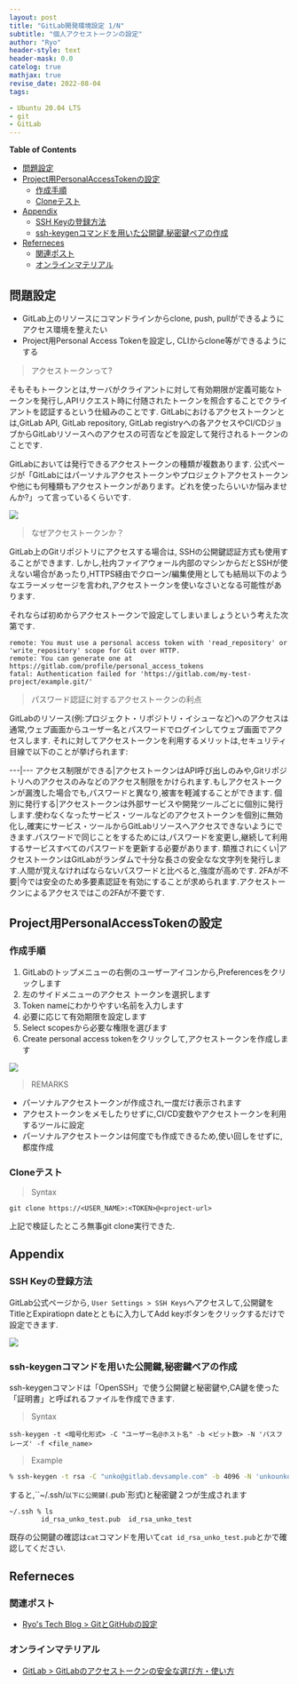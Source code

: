 ```yaml
---
layout: post
title: "GitLab開発環境設定 1/N"
subtitle: "個人アクセストークンの設定"
author: "Ryo"
header-style: text
header-mask: 0.0
catelog: true
mathjax: true
revise_date: 2022-08-04
tags:

- Ubuntu 20.04 LTS
- git
- GitLab
---
```




**Table of Contents**
<!-- START doctoc generated TOC please keep comment here to allow auto update -->
<!-- DON'T EDIT THIS SECTION, INSTEAD RE-RUN doctoc TO UPDATE -->

- [問題設定](#%E5%95%8F%E9%A1%8C%E8%A8%AD%E5%AE%9A)
- [Project用PersonalAccessTokenの設定](#project%E7%94%A8personalaccesstoken%E3%81%AE%E8%A8%AD%E5%AE%9A)
  - [作成手順](#%E4%BD%9C%E6%88%90%E6%89%8B%E9%A0%86)
  - [Cloneテスト](#clone%E3%83%86%E3%82%B9%E3%83%88)
- [Appendix](#appendix)
  - [SSH Keyの登録方法](#ssh-key%E3%81%AE%E7%99%BB%E9%8C%B2%E6%96%B9%E6%B3%95)
  - [ssh-keygenコマンドを用いた公開鍵,秘密鍵ペアの作成](#ssh-keygen%E3%82%B3%E3%83%9E%E3%83%B3%E3%83%89%E3%82%92%E7%94%A8%E3%81%84%E3%81%9F%E5%85%AC%E9%96%8B%E9%8D%B5%E7%A7%98%E5%AF%86%E9%8D%B5%E3%83%9A%E3%82%A2%E3%81%AE%E4%BD%9C%E6%88%90)
- [Referneces](#referneces)
  - [関連ポスト](#%E9%96%A2%E9%80%A3%E3%83%9D%E3%82%B9%E3%83%88)
  - [オンラインマテリアル](#%E3%82%AA%E3%83%B3%E3%83%A9%E3%82%A4%E3%83%B3%E3%83%9E%E3%83%86%E3%83%AA%E3%82%A2%E3%83%AB)

<!-- END doctoc generated TOC please keep comment here to allow auto update -->

## 問題設定

- GitLab上のリソースにコマンドラインからclone, push, pullができるようにアクセス環境を整えたい
- Project用Personal Access Tokenを設定し, CLIからclone等ができるようにする


> アクセストークンって?

そもそもトークンとは,サーバがクライアントに対して有効期限が定義可能なトークンを発行し,APIリクエスト時に付随されたトークンを照合することでクライアントを認証するという仕組みのことです. GitLabにおけるアクセストークンとは,GitLab API, GitLab repository, GitLab registryへの各アクセスやCI/CDジョブからGitLabリソースへのアクセスの可否などを設定して発行されるトークンのことです.

GitLabにおいては発行できるアクセストークンの種類が複数あります. 公式ページが「GitLabにはパーソナルアクセストークンやプロジェクトアクセストークンや他にも何種類もアクセストークンがあります。どれを使ったらいいか悩みませんか?」って言っているくらいです.

<img src="https://github.com/ryonakimageserver/omorikaizuka/blob/master/%E3%83%96%E3%83%AD%E3%82%B0%E7%94%A8/20220803-access-token-list.png?raw=true">


> なぜアクセストークンか？

GitLab上のGitリポジトリにアクセスする場合は, SSHの公開鍵認証方式も使用することができます.
しかし,社内ファイアウォール内部のマシンからだとSSHが使えない場合があったり,HTTPS経由でクローン/編集使用としても結局以下のようなエラーメッセージを言われ,アクセストークンを使いなさいとなる可能性があります.

それならば初めからアクセストークンで設定してしまいましょうという考えた次第です.

```
remote: You must use a personal access token with 'read_repository' or 'write_repository' scope for Git over HTTP.
remote: You can generate one at https://gitlab.com/profile/personal_access_tokens
fatal: Authentication failed for 'https://gitlab.com/my-test-project/example.git/'
```

> パスワード認証に対するアクセストークンの利点

GitLabのリソース(例:プロジェクト・リポジトリ・イシューなど)へのアクセスは通常,ウェブ画面からユーザー名とパスワードでログインしてウェブ画面でアクセスします. それに対してアクセストークンを利用するメリットは,セキュリティ目線で以下のことが挙げられます:

---|---
アクセス制限ができる|アクセストークンはAPI呼び出しのみや,Gitリポジトリへのアクセスのみなどのアクセス制限をかけられます.もしアクセストークンが漏洩した場合でも,パスワードと異なり,被害を軽減することができます.
個別に発行する|アクセストークンは外部サービスや開発ツールごとに個別に発行します.使わなくなったサービス・ツールなどのアクセストークンを個別に無効化し,確実にサービス・ツールからGitLabリソースへアクセスできないようにできます.パスワードで同じことをするためには,パスワードを変更し,継続して利用するサービスすべてのパスワードを更新する必要があります.
類推されにくい|アクセストークンはGitLabがランダムで十分な長さの安全なな文字列を発行します.人間が覚えなければならないパスワードと比べると,強度が高めです.
2FAが不要|今では安全のため多要素認証を有効にすることが求められます.アクセストークンによるアクセスではこの2FAが不要です.

## Project用PersonalAccessTokenの設定
### 作成手順

1. GitLabのトップメニューの右側のユーザーアイコンから,Preferencesをクリックします
2. 左のサイドメニューのアクセス トークンを選択します
3. Token nameにわかりやすい名前を入力します
4. 必要に応じて有効期限を設定します
5. Select scopesから必要な権限を選びます
6. Create personal access tokenをクリックして,アクセストークンを作成します

<img src = "https://github.com/ryonakimageserver/omorikaizuka/blob/master/%E3%83%96%E3%83%AD%E3%82%B0%E7%94%A8/20220803-set-access-token.png?raw=true">

> REMARKS

- パーソナルアクセストークンが作成され,一度だけ表示されます
- アクセストークンをメモしたりせずに,CI/CD変数やアクセストークンを利用するツールに設定
- パーソナルアクセストークンは何度でも作成できるため,使い回しをせずに,都度作成

### Cloneテスト

> Syntax

```
git clone https://<USER_NAME>:<TOKEN>@<project-url>
```

上記で検証したところ無事git clone実行できた.


## Appendix
### SSH Keyの登録方法

GitLab公式ページから, `User Settings > SSH Keys`へアクセスして,公開鍵をTitleとExpiratiopn dateとともに入力してAdd keyボタンをクリックするだけで設定できます. 

<img src = "https://github.com/ryonakimageserver/omorikaizuka/blob/master/%E3%83%96%E3%83%AD%E3%82%B0%E7%94%A8/20220803-Gitlab-ssh.png?raw=true">

### ssh-keygenコマンドを用いた公開鍵,秘密鍵ペアの作成

ssh-keygenコマンドは「OpenSSH」で使う公開鍵と秘密鍵や,CA鍵を使った「証明書」と呼ばれるファイルを作成できます.

> Syntax

```
ssh-keygen -t <暗号化形式> -C "ユーザー名@ホスト名" -b <ビット数> -N 'パスフレーズ' -f <file_name>
```

> Example

```zsh
% ssh-keygen -t rsa -C "unko@gitlab.devsample.com" -b 4096 -N 'unkounko' -f id_rsa_unko_test
```

すると,``~/.ssh/`以下に公開鍵(`.pub`形式)と秘密鍵２つが生成されます

```
~/.ssh % ls
        id_rsa_unko_test.pub  id_rsa_unko_test
```

既存の公開鍵の確認は`cat`コマンドを用いて`cat id_rsa_unko_test.pub`とかで確認してください.

## Referneces
### 関連ポスト

- [Ryo's Tech Blog > GitとGitHubの設定](https://ryonakagami.github.io/2020/12/28/ubuntu-git-and-github-setup/#%E6%96%B0%E3%81%97%E3%81%84-ssh-%E3%82%AD%E3%83%BC%E3%82%92%E7%94%9F%E6%88%90%E3%81%97%E3%81%A6-ssh-agent-%E3%81%AB%E8%BF%BD%E5%8A%A0%E3%81%99%E3%82%8B)

### オンラインマテリアル

- [GitLab > GitLabのアクセストークンの安全な選び方・使い方](https://www.gitlab.jp/blog/2021/12/06/access-token/)